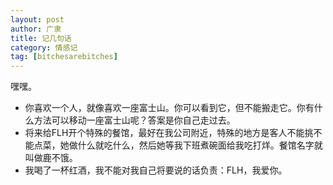 ```yaml
---
layout: post
author: 广隶
title: 记几句话
category: 情感记
tag: [bitchesarebitches]
---
```


嘿嘿。

- 你喜欢一个人，就像喜欢一座富士山。你可以看到它，但不能搬走它。你有什么方法可以移动一座富士山呢？答案是你自己走过去。 
- 将来给FLH开个特殊的餐馆，最好在我公司附近，特殊的地方是客人不能挑不能点菜，她做什么就吃什么，然后她等我下班煮碗面给我吃打烊。餐馆名字就叫做鹿不饿。
- 我喝了一杯红酒，我不能对我自己将要说的话负责：FLH，我爱你。
